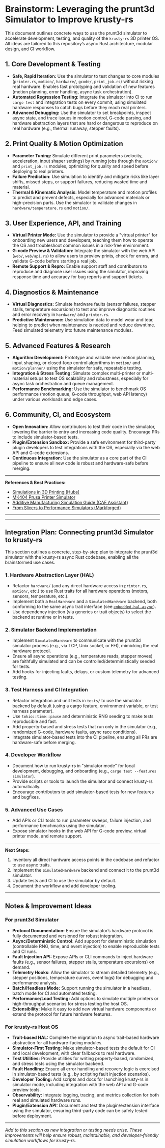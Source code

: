 

# Brainstorm: Leveraging the prunt3d Simulator to Improve krusty-rs

This document outlines concrete ways to use the prunt3d simulator to accelerate development, testing, and quality of the `krusty-rs` 3D printer OS. All ideas are tailored to this repository’s async Rust architecture, modular design, and CI workflow.


## 1. Core Development & Testing
- **Safe, Rapid Iteration:** Use the simulator to test changes to core modules (`printer.rs`, `motion/`, `hardware/`, `gcode/`, `print_job.rs`) without risking real hardware. Enables fast prototyping and validation of new features (motion planning, error handling, async task orchestration).
- **Automated Regression Testing:** Integrate the simulator into CI to run `cargo test` and integration tests on every commit, using simulated hardware responses to catch bugs before they reach real printers.
- **Advanced Debugging:** Use the simulator to set breakpoints, inspect async state, and trace issues in motion control, G-code parsing, and hardware abstraction layers that are hard or dangerous to reproduce on real hardware (e.g., thermal runaway, stepper faults).


## 2. Print Quality & Motion Optimization
- **Parameter Tuning:** Simulate different print parameters (velocity, acceleration, input shaper settings) by running jobs through the `motion/` and `print_job.rs` modules, optimizing for quality and speed before deploying to real printers.
- **Failure Prediction:** Use simulation to identify and mitigate risks like layer shifts, missed steps, or support failures, reducing wasted time and material.
- **Thermal & Kinematic Analysis:** Model temperature and motion profiles to predict and prevent defects, especially for advanced materials or high-precision parts. Use the simulator to validate changes in `hardware/temperature.rs` and `motion/`.


## 3. User Experience, API, and Training
- **Virtual Printer Mode:** Use the simulator to provide a "virtual printer" for onboarding new users and developers, teaching them how to operate the OS and troubleshoot common issues in a risk-free environment.
- **G-code Preview & Validation:** Integrate the simulator with the web API (`web/`, `web/api.rs`) to allow users to preview prints, check for errors, and validate G-code before starting a real job.
- **Remote Support & Repro:** Enable support staff and contributors to reproduce and diagnose user issues using the simulator, improving response time and accuracy for bug reports and support tickets.


## 4. Diagnostics & Maintenance
- **Virtual Diagnostics:** Simulate hardware faults (sensor failures, stepper stalls, temperature excursions) to test and improve diagnostic routines and error recovery in `hardware/` and `printer.rs`.
- **Predictive Maintenance:** Use simulation data to model wear and tear, helping to predict when maintenance is needed and reduce downtime. Feed simulated telemetry into future maintenance modules.


## 5. Advanced Features & Research
- **Algorithm Development:** Prototype and validate new motion planning, input shaping, or closed-loop control algorithms in `motion/` and `motion/planner/` using the simulator for safe, repeatable testing.
- **Integration & Stress Testing:** Simulate complex multi-printer or multi-material setups to test OS scalability and robustness, especially for async task orchestration and queue management.
- **Performance Benchmarking:** Use the simulator to benchmark OS performance (motion queue, G-code throughput, web API latency) under various workloads and edge cases.


## 6. Community, CI, and Ecosystem
- **Open Innovation:** Allow contributors to test their code in the simulator, lowering the barrier to entry and increasing code quality. Encourage PRs to include simulator-based tests.
- **Plugin/Extension Sandbox:** Provide a safe environment for third-party plugin developers to test integrations with the OS, especially via the web API and G-code extensions.
- **Continuous Integration:** Use the simulator as a core part of the CI pipeline to ensure all new code is robust and hardware-safe before merging.


---
**References & Best Practices:**
- [Simulations in 3D Printing (Hubs)](https://www.hubs.com/knowledge-base/simulations-3d-printing/)
- [MK404 Prusa Printer Simulator](https://forum.prusa3d.com/forum/english-forum-general-discussion-announcements-and-releases/introducing-mk404-the-prusa-printer-simulator/)
- [Additive Manufacturing Simulation Guide (CAE Assistant)](https://caeassistant.com/blog/additive-manufacturing-simulation-2/)
- [From Slicers to Performance Simulators (Markforged)](https://markforged.com/resources/blog/from-slicers-to-performance-simulators-evolution-of-industrial-3d-printing-software)

---

---

## Integration Plan: Connecting prunt3d Simulator to krusty-rs

This section outlines a concrete, step-by-step plan to integrate the prunt3d simulator with the krusty-rs async Rust codebase, enabling all the brainstormed use cases.

### 1. Hardware Abstraction Layer (HAL)
- Refactor `hardware/` (and any direct hardware access in `printer.rs`, `motion/`, etc.) to use Rust traits for all hardware operations (motors, sensors, temperature, etc.).
- Implement both a `RealHardware` and a `SimulatedHardware` backend, both conforming to the same async trait interface (see [`embedded-hal-async`](https://docs.rs/embedded-hal-async)).
- Use dependency injection (via generics or trait objects) to select the backend at runtime or in tests.

### 2. Simulator Backend Implementation
- Implement `SimulatedHardware` to communicate with the prunt3d simulator process (e.g., via TCP, Unix socket, or FFI), mimicking the real hardware protocol.
- Ensure all async operations (e.g., temperature reads, stepper moves) are faithfully simulated and can be controlled/deterministically seeded for tests.
- Add hooks for injecting faults, delays, or custom telemetry for advanced testing.

### 3. Test Harness and CI Integration
- Refactor integration and unit tests in `tests/` to use the simulator backend by default (using a cargo feature, environment variable, or test harness parameter).
- Use `tokio::time::pause` and deterministic RNG seeding to make tests reproducible and fast.
- Add property-based and stress tests that run only in the simulator (e.g., randomized G-code, hardware faults, async race conditions).
- Integrate simulator-based tests into the CI pipeline, ensuring all PRs are hardware-safe before merging.

### 4. Developer Workflow
- Document how to run krusty-rs in "simulator mode" for local development, debugging, and onboarding (e.g., `cargo test --features simulator`).
- Provide scripts or tools to launch the simulator and connect krusty-rs automatically.
- Encourage contributors to add simulator-based tests for new features and bugfixes.

### 5. Advanced Use Cases
- Add APIs or CLI tools to run parameter sweeps, failure injection, and performance benchmarks using the simulator.
- Expose simulator hooks in the web API for G-code preview, virtual printer mode, and remote support.

---
**Next Steps:**
1. Inventory all direct hardware access points in the codebase and refactor to use async traits.
2. Implement the `SimulatedHardware` backend and connect it to the prunt3d simulator.
3. Update tests and CI to use the simulator by default.
4. Document the workflow and add developer tooling.


---

## Notes & Improvement Ideas

### For prunt3d Simulator
- **Protocol Documentation:** Ensure the simulator’s hardware protocol is fully documented and versioned for robust integration.
- **Async/Deterministic Control:** Add support for deterministic simulation (controllable RNG, time, and event injection) to enable reproducible tests and CI runs.
- **Fault Injection API:** Expose APIs or CLI commands to inject hardware faults (e.g., sensor failures, stepper stalls, temperature excursions) on demand.
- **Telemetry Hooks:** Allow the simulator to stream detailed telemetry (e.g., stepper positions, temperature curves, event logs) for debugging and performance analysis.
- **Batch/Headless Mode:** Support running the simulator in a headless, batch mode for CI and automated testing.
- **Performance/Load Testing:** Add options to simulate multiple printers or high-throughput scenarios for stress testing the host OS.
- **Extensibility:** Make it easy to add new virtual hardware components or extend the protocol for future hardware features.

### For krusty-rs Host OS
- **Trait-based HAL:** Complete the migration to async trait-based hardware abstraction for all hardware-facing modules.
- **Simulator-First Testing:** Make simulator-based tests the default for CI and local development, with clear fallbacks to real hardware.
- **Test Utilities:** Provide utilities for writing property-based, randomized, and stress tests using the simulator backend.
- **Fault Handling:** Ensure all error handling and recovery logic is exercised in simulator-based tests (e.g., by scripting fault injection scenarios).
- **Developer Tooling:** Add scripts and docs for launching krusty-rs in simulator mode, including integration with the web API and G-code preview tools.
- **Observability:** Integrate logging, tracing, and metrics collection for both real and simulated hardware runs.
- **Plugin/Extension API:** Document and test the plugin/extension interface using the simulator, ensuring third-party code can be safely tested before deployment.

---
*Add to this section as new integration or testing needs arise. These improvements will help ensure robust, maintainable, and developer-friendly simulation workflows for krusty-rs.*
